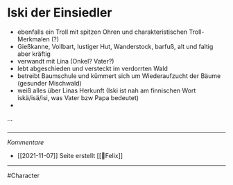 # Iski der Einsiedler
- ebenfalls ein Troll mit spitzen Ohren und charakteristischen Troll-Merkmalen (?)
- Gießkanne, Vollbart, lustiger Hut, Wanderstock, barfuß, alt und faltig aber kräftig
- verwandt mit Lina (Onkel? Vater?)
- lebt abgeschieden und versteckt im verdorrten Wald
- betreibt Baumschule und kümmert sich um Wiederaufzucht der Bäume (gesunder Mischwald)
- weiß alles über Linas Herkunft (Iski ist nah am finnischen Wort iskä/isä/isi, was Vater bzw Papa bedeutet)
- 
...
#####
---
*Kommentare*
- [[2021-11-07]] Seite erstellt [[🐨Felix]]
---
#Character